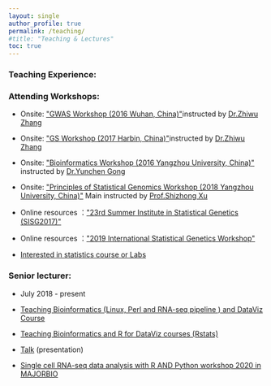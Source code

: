 ```yaml
---
layout: single
author_profile: true
permalink: /teaching/
#title: "Teaching & Lectures"
toc: true
---
```

###  Teaching Experience: 



### Attending Workshops:

- Onsite: ["GWAS Workshop (2016 Wuhan, China)"](http://zzlab.net/GWAS2016WUHAN/)instructed by [Dr.Zhiwu Zhang](http://www.zzlab.net/ZhiwuZhang/index.html)

- Onsite: ["GS Workshop (2017 Harbin, China)"](http://zzlab.net/GS2016Harbin/)instructed by [Dr.Zhiwu Zhang](http://www.zzlab.net/ZhiwuZhang/index.html)

- Onsite: ["Bioinformatics Workshop (2016 Yangzhou University, China)"](http://www.yzu.edu.cn/art/2016/12/12/art_37748_540042.html) instructed by [Dr.Yunchen Gong](http://www.cagef.utoronto.ca/people/)

- Onsite: ["Principles of Statistical Genomics Workshop (2018 Yangzhou University, China)"](https://mp.weixin.qq.com/s?__biz=MzUyNzc2MzY5Mw==&mid=2247483663&idx=1&sn=690c9fc4247832f2a7d81a371b6645b0&chksm=fa7bd08dcd0c599b2b0c9c1fef81c347be5207656c2d6329a5a868b5a826ede9a282eda470db&mpshare=1&scene=23&srcid=0409WTKdLix6resSnoctRm1X#rd) Main instructed by [Prof.Shizhong Xu](https://www.researchgate.net/profile/Shizhong_Xu2)

- Online resources ：["23rd Summer Institute in Statistical Genetics (SISG2017)"](http://cnsgenomics.com/sisg/modules.html)

- Online resources ：["2019 International Statistical Genetics Workshop"](https://www.colorado.edu/ibg/international-workshop/2019-international-statistical-genetics-workshop/2019-workshop-file)

- [Interested in statistics course or Labs](http://mengluonet.com/blog/2018/04/06/interested-in-statistics-course-or-Lab)

### Senior lecturer: 

- July 2018 - present

- [Teaching Bioinformatics (Linux, Perl and RNA-seq pipeline ) and DataViz Course](https://czheluo.github.io/Teach-Bioinformatics-R-dataviz/)

- [Teaching Bioinformatics and R for DataViz courses (Rstats)](https://czheluo.github.io/Teach-Bioinformatics-R-dataviz/)

- [Talk](https://speakerdeck.com/loyzhe) (presentation)

- [Single cell RNA-seq data analysis with R AND Python workshop 2020 in MAJORBIO](https://github.com/czheluo/scRNAseq-workshop)


















